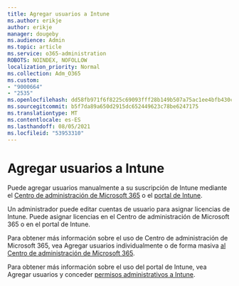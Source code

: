 ```yaml
---
title: Agregar usuarios a Intune
ms.author: erikje
author: erikje
manager: dougeby
ms.audience: Admin
ms.topic: article
ms.service: o365-administration
ROBOTS: NOINDEX, NOFOLLOW
localization_priority: Normal
ms.collection: Adm_O365
ms.custom:
- "9000664"
- "2535"
ms.openlocfilehash: dd58fb971f6f8225c69093fff28b149b507a75ac1ee4bfb430c919fddd317b52
ms.sourcegitcommit: b5f7da89a650d2915dc652449623c78be6247175
ms.translationtype: MT
ms.contentlocale: es-ES
ms.lasthandoff: 08/05/2021
ms.locfileid: "53953310"
---
```

# <a name="add-users-to-intune"></a>Agregar usuarios a Intune

Puede agregar usuarios manualmente a su suscripción de Intune mediante el [Centro de administración de Microsoft 365](https://admin.microsoft.com/) o el [portal de Intune](https://portal.azure.com/#blade/Microsoft_Intune_DeviceSettings/ExtensionLandingBlade/overview).

Un administrador puede editar cuentas de usuario para asignar licencias de Intune. Puede asignar licencias en el Centro de administración de Microsoft 365 o en el portal de Intune.

Para obtener más información sobre el uso de Centro de administración de Microsoft 365, vea Agregar usuarios individualmente o de forma masiva [al Centro de administración de Microsoft 365](https://support.office.com/article/Add-users-individually-or-in-bulk-to-Office-365-Admin-Help-1970f7d6-03b5-442f-b385-5880b9c256ec).

Para obtener más información sobre el uso del portal de Intune, vea Agregar usuarios y conceder [permisos administrativos a Intune](https://docs.microsoft.com/intune/fundamentals/users-add).